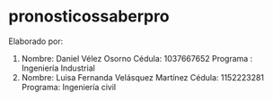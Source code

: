 # pronosticossaberpro
Elaborado por:
1. Nombre: Daniel Vélez Osorno
Cédula: 1037667652
Programa : Ingeniería Industrial
2. Nombre: Luisa Fernanda Velásquez Martínez 
Cédula: 1152223281
Programa: Ingeniería civil
